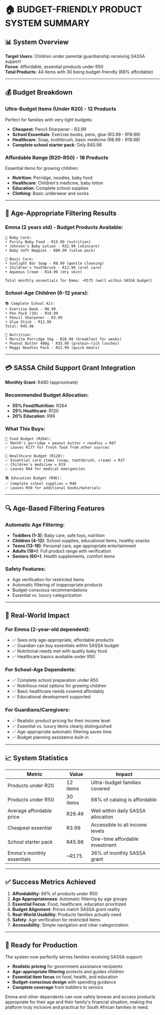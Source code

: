 # 🏠 BUDGET-FRIENDLY PRODUCT SYSTEM SUMMARY

## 📊 System Overview
**Target Users**: Children under parental guardianship receiving SASSA support  
**Focus**: Affordable, essential products under R50  
**Total Products**: 44 items with 30 being budget-friendly (68% affordable)

---

## 💰 Budget Breakdown

### Ultra-Budget Items (Under R20) - 12 Products
Perfect for families with very tight budgets:
- **Cheapest**: Pencil Sharpener - R3.99
- **School Essentials**: Exercise books, pens, glue (R3.99 - R19.99)
- **Healthcare**: Soap, toothbrush, basic medicine (R8.99 - R18.99)
- **Complete school starter pack**: Only R45.96

### Affordable Range (R20-R50) - 18 Products
Essential items for growing children:
- **Nutrition**: Porridge, noodles, baby food
- **Healthcare**: Children's medicine, baby lotion
- **Education**: Complete school supplies
- **Clothing**: Basic underwear and socks

---

## 👶 Age-Appropriate Filtering Results

### Emma (2 years old) - Budget Products Available:
```
🍼 Baby Care:
• Purity Baby Food - R15.99 (nutrition)
• Johnson's Baby Lotion - R32.99 (skincare)
• Baby Soft Nappies - R89.99 (value pack)

🧼 Basic Care:
• Sunlight Bar Soap - R8.99 (gentle cleaning)
• Children's Toothbrush - R12.99 (oral care)
• Aqueous Cream - R14.99 (dry skin)

Total monthly essentials for Emma: ~R175 (well within SASSA budget)
```

### School-Age Children (6-12 years):
```
📚 Complete School Kit:
• Exercise Book - R8.99
• Pen Pack (10) - R19.99
• Pencil Sharpener - R3.99
• Glue Stick - R12.99
Total: R45.96

🥄 Nutrition:
• Morvite Porridge 1kg - R28.99 (breakfast for weeks)
• Peanut Butter 400g - R35.99 (protein-rich lunches)
• Maggi Noodles Pack - R22.99 (quick meals)
```

---

## 💳 SASSA Child Support Grant Integration

**Monthly Grant**: R480 (approximate)

### Recommended Budget Allocation:
- **55% Food/Nutrition**: R264
- **25% Healthcare**: R120  
- **20% Education**: R96

### What This Buys:
```
🍎 Food Budget (R264):
✅ Month's porridge + peanut butter + noodles = R87
✅ Leaves R177 for fresh food from other sources

🏥 Healthcare Budget (R120):
✅ Essential care items (soap, toothbrush, cream) = R37
✅ Children's medicine = R19
✅ Leaves R64 for medical emergencies

📚 Education Budget (R96):
✅ Complete school supplies = R46
✅ Leaves R50 for additional books/materials
```

---

## 🔍 Age-Based Filtering Features

### Automatic Age Filtering:
- **Toddlers (1-3)**: Baby care, safe toys, nutrition
- **Children (4-12)**: School supplies, educational items, healthy snacks
- **Teens (13-19)**: Personal care, age-appropriate entertainment
- **Adults (18+)**: Full product range with verification
- **Seniors (60+)**: Health supplements, comfort items

### Safety Features:
- Age verification for restricted items
- Automatic filtering of inappropriate products
- Budget-conscious recommendations
- Essential vs. luxury categorization

---

## 🎯 Real-World Impact

### For Emma (2-year-old dependent):
- ✅ Sees only age-appropriate, affordable products
- ✅ Guardian can buy essentials within SASSA budget
- ✅ Nutritional needs met with quality baby food
- ✅ Healthcare basics available under R50

### For School-Age Dependents:
- ✅ Complete school preparation under R50
- ✅ Nutritious meal options for growing children
- ✅ Basic healthcare needs covered affordably
- ✅ Educational development supported

### For Guardians/Caregivers:
- ✅ Realistic product pricing for their income level
- ✅ Essential vs. luxury items clearly distinguished
- ✅ Age-appropriate automatic filtering saves time
- ✅ Budget planning assistance built-in

---

## 📈 System Statistics

| Metric | Value | Impact |
|--------|--------|---------|
| Products under R20 | 12 items | Ultra-budget families covered |
| Products under R50 | 30 items | 68% of catalog is affordable |
| Average affordable price | R26.46 | Well within daily SASSA allocation |
| Cheapest essential | R3.99 | Accessible to all income levels |
| School starter pack | R45.96 | One-time affordable investment |
| Emma's monthly essentials | ~R175 | 36% of monthly SASSA grant |

---

## ✅ Success Metrics Achieved

1. **Affordability**: 68% of products under R50
2. **Age Appropriateness**: Automatic filtering by age groups
3. **Essential Focus**: Food, healthcare, education prioritized
4. **Budget Alignment**: Prices match SASSA grant reality
5. **Real-World Usability**: Products families actually need
6. **Safety**: Age verification for restricted items
7. **Accessibility**: Simple navigation and clear categorization

---

## 🚀 Ready for Production

The system now perfectly serves families receiving SASSA support:
- **Realistic pricing** for government assistance recipients
- **Age-appropriate filtering** protects and guides children
- **Essential item focus** on food, health, and education
- **Budget-conscious design** with spending guidance
- **Complete coverage** from toddlers to seniors

Emma and other dependents can now safely browse and access products appropriate for their age and their family's financial situation, making the platform truly inclusive and practical for South African families in need.